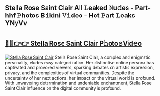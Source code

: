 ## Stella Rose Saint Clair All 𝙻eaked 𝙽u𝚍es - Part-hhf 𝙿hotos B𝚒kini 𝚅𝚒deo - Hot 𝙿art 𝙻eaks YNyVv

# <h2><a href="http://ld268f.urlbe.top/?page=Stella+Rose+Saint+Clair">🔗🔗👉👉 Stella Rose Saint Clair P𝚑oto𝚜Vid𝚎o</a></h2>

[![Stella Rose Saint Clair](https://i.imgur.com/eBuTRDB.gif)](http://ld268f.urlbe.top/?page=Stella+Rose+Saint+Clair)
Stella Rose Saint Clair, a complex and enigmatic personality, eludes easy categorization. Her distinctive online persona has captivated and provoked viewers, sparking debates on artistic expression, privacy, and the complexities of virtual communities. Despite the uncertainty of her next actions, her impact on the virtual world is profound. With unwavering determination and undeniable enchantment, Stella Rose Saint Clair influence on the digital community is profound.
